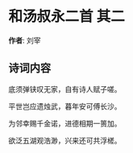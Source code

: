 # 和汤叔永二首  其二

**作者**: 刘宰

## 诗词内容

底须弹铗叹无家，自有诗人赋子嗟。

平世岂应遗烛武，暮年安可傅长沙。

为邻幸赐千金诺，进德相期一篑加。

欲泛五湖观浩渺，兴来还可共浮槎。

